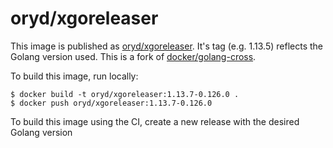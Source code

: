 # oryd/xgoreleaser

This image is published as [oryd/xgoreleaser](). It's tag (e.g. 1.13.5) reflects the Golang version used.
This is a fork of [docker/golang-cross](https://github.com/docker/golang-cross).

To build this image, run locally:

```shell script
$ docker build -t oryd/xgoreleaser:1.13.7-0.126.0 .
$ docker push oryd/xgoreleaser:1.13.7-0.126.0
```

To build this image using the CI, create a new release with the desired Golang version

